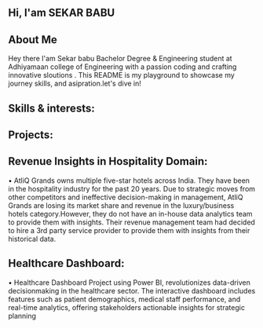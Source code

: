 ## Hi, I'am SEKAR BABU
## About Me

Hey there I'am Sekar babu Bachelor Degree & Engineering student at Adhiyamaan college of Engineering with a passion
coding and crafting innovative sloutions . This README is my playground to showcase my journey skills, and asipration.let's dive in!

## Skills & interests:


## Projects:
## Revenue Insights in Hospitality Domain:     
   • AtliQ Grands owns multiple five-star hotels across India. They have been in the hospitality
     industry for the past 20 years. Due to strategic moves from other competitors and
     ineffective decision-making in management, AtliQ Grands are losing its market share and
     revenue in the luxury/business hotels category.However, they do not have an in-house
     data analytics team to provide them with insights. Their revenue management team had
     decided to hire a 3rd party service provider to provide them with insights from their
     historical data. 
## Healthcare Dashboard:
  • Healthcare Dashboard Project using Power BI, revolutionizes data-driven decisionmaking in the healthcare sector. The interactive dashboard includes features such as patient
    demographics, medical staff performance, and real-time analytics, offering stakeholders
    actionable insights for strategic planning
